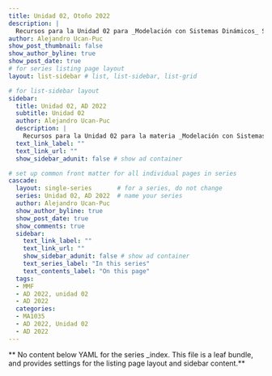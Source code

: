 ```yaml
---
title: Unidad 02, Otoño 2022
description: |
  Recursos para la Unidad 02 para _Modelación con Sistemas Dinámicos_ Semestre AD 2022.
author: Alejandro Ucan-Puc
show_post_thumbnail: false
show_author_byline: true
show_post_date: true
# for series listing page layout
layout: list-sidebar # list, list-sidebar, list-grid

# for list-sidebar layout
sidebar: 
  title: Unidad 02, AD 2022
  subtitle: Unidad 02
  author: Alejandro Ucan-Puc
  description: |
    Recursos para la Unidad 02 para la materia _Modelación con Sistemas Dinámicos_, AD 2022.
  text_link_label: ""
  text_link_url: ""
  show_sidebar_adunit: false # show ad container

# set up common front matter for all individual pages in series
cascade:
  layout: single-series       # for a series, do not change
  series: Unidad 02, AD 2022  # name your series
  author: Alejandro Ucan-Puc
  show_author_byline: true
  show_post_date: true
  show_comments: true
  sidebar:
    text_link_label: ""
    text_link_url: ""
    show_sidebar_adunit: false # show ad container
    text_series_label: "In this series" 
    text_contents_label: "On this page" 
  tags:
  - MMF
  - AD 2022, unidad 02
  - AD 2022
  categories:
  - MA1035
  - AD 2022, Unidad 02
  - AD 2022
---
```


** No content below YAML for the series _index. This file is a leaf bundle, and provides settings for the listing page layout and sidebar content.**